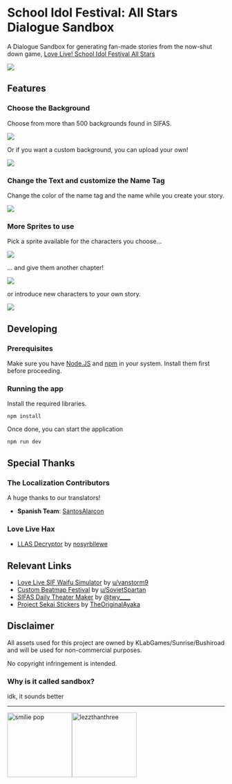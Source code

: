 # School Idol Festival: All Stars Dialogue Sandbox
A Dialogue Sandbox for generating fan-made stories from the now-shut down game, [Love Live! School Idol Festival All Stars](https://lovelive-as-global.com/)

![](./public/screenshot.png)

## Features
### Choose the Background
Choose from more than 500 backgrounds found in SIFAS.

![](./public/Preview-1.png)

Or if you want a custom background, you can upload your own!

![](./public/Preview-2.png)

### Change the Text and customize the Name Tag
Change the color of the name tag and the name while you create your story.

![](./public/Preview-3.png)

### More Sprites to use
Pick a sprite available for the characters you choose...

![](./public/Preview-5.png)

... and give them another chapter!

![](./public/Preview-4.png)

or introduce new characters to your own story.

[![](./public/Preview-6.png)](https://github.com/lezzthanthree/Needy-Streamer-Overload/)

## Developing
### Prerequisites
Make sure you have [Node.JS](https://nodejs.org/en) and [npm](https://www.npmjs.com/) in your system. Install them first before proceeding.  

### Running the app
Install the required libraries.
```
npm install
```
Once done, you can start the application
```
npm run dev
```
## Special Thanks

### The Localization Contributors
A huge thanks to our translators!
- **Spanish Team**: [SantosAlarcon](https://github.com/SantosAlarcon)

### Love Live Hax
- [LLAS Decryptor](https://github.com/nosyrbllewe/LLASDecryptor) by [nosyrbllewe](https://github.com/nosyrbllewe/)

## Relevant Links
- [Love Live SIF Waifu Simulator](https://llsif-waifu-sim.github.io/) by [u/vanstorm9](https://llsif-waifu-sim.github.io/)
- [Custom Beatmap Festival](https://www.reddit.com/r/CustomBeatmapFestival/) by [u/SovietSpartan](https://www.reddit.com/r/SchoolIdolFestival/comments/54uyaz/fan_made_custom_beatmap_festival_beatmap/)
- [SIFAS Daily Theater Maker](https://twy.name/LLAS/mainichi/) by [@twy____](https://twitter.com/twy____)
- [Project Sekai Stickers](https://st.ayaka.one/) by [TheOriginalAyaka](https://github.com/TheOriginalAyaka/sekai-stickers)

## Disclaimer
All assets used for this project are owned by KLabGames/Sunrise/Bushiroad and will be used for non-commercial purposes.

No copyright infringement is intended.

### Why is it called sandbox?
idk, it sounds better

---
[<img src="./public/sp.png" alt="smilie pop" width="150"/>](https://www.youtube.com/c/SmiliePop)[<img src="./public/lezzthanthree.png" alt="lezzthanthree" width="150"/>](https://reddit.com/user/lezzthanthree)